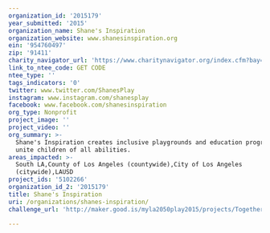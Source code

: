 ```yaml
---
organization_id: '2015179'
year_submitted: '2015'
organization_name: Shane's Inspiration
organization_website: www.shanesinspiration.org
ein: '954760497'
zip: '91411'
charity_navigator_url: 'https://www.charitynavigator.org/index.cfm?bay=search.profile&ein=954760497'
link_to_ntee_code: GET CODE
ntee_type: ''
tags_indicators: '0'
twitter: www.twitter.com/ShanesPlay
instagram: www.instagram.com/shanesplay
facebook: www.facebook.com/shanesinspiration
org_type: Nonprofit
project_image: ''
project_video: ''
org_summary: >-
  Shane's Inspiration creates inclusive playgrounds and education programs that
  unite children of all abilities.
areas_impacted: >-
  South LA,County of Los Angeles (countywide),City of Los Angeles
  (citywide),LAUSD
project_ids: '5102266'
organization_id_2: '2015179'
title: Shane's Inspiration
uri: /organizations/shanes-inspiration/
challenge_url: 'http://maker.good.is/myla2050play2015/projects/TogetherWePlayLA.html'

---
```

